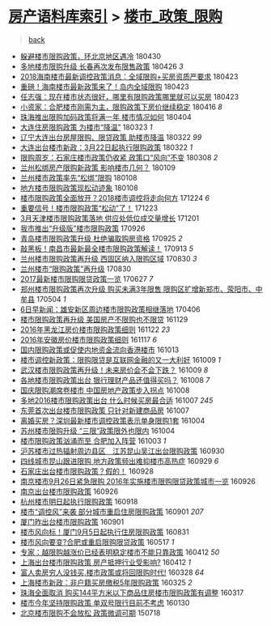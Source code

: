 [房产语料库索引](../../README.md)  > [楼市_政策_限购](楼市_政策_限购.md)
====
> [back](../README.md)

- [躲避楼市限购政策，环北京地区遇冷](http://jkwz.applinzi.com/ittc/7097900724807795729.html#%E8%BA%B2%E9%81%BF%E6%A5%BC%E5%B8%82%E9%99%90%E8%B4%AD%E6%94%BF%E7%AD%96%EF%BC%8C%E7%8E%AF%E5%8C%97%E4%BA%AC%E5%9C%B0%E5%8C%BA%E9%81%87%E5%86%B7) 180430  
- [多地楼市限购升级 长春再次发布限售政策](http://jkwz.applinzi.com/ittc/7096217128531395594.html#%E5%A4%9A%E5%9C%B0%E6%A5%BC%E5%B8%82%E9%99%90%E8%B4%AD%E5%8D%87%E7%BA%A7+%E9%95%BF%E6%98%A5%E5%86%8D%E6%AC%A1%E5%8F%91%E5%B8%83%E9%99%90%E5%94%AE%E6%94%BF%E7%AD%96) 180426 *3* 
- [2018海南楼市最新调控政策消息：全域限购+买房资质严要求](http://jkwz.applinzi.com/ittc/7095217086668473361.html#2018%E6%B5%B7%E5%8D%97%E6%A5%BC%E5%B8%82%E6%9C%80%E6%96%B0%E8%B0%83%E6%8E%A7%E6%94%BF%E7%AD%96%E6%B6%88%E6%81%AF%EF%BC%9A%E5%85%A8%E5%9F%9F%E9%99%90%E8%B4%AD%2B%E4%B9%B0%E6%88%BF%E8%B5%84%E8%B4%A8%E4%B8%A5%E8%A6%81%E6%B1%82) 180423  
- [重磅！海南楼市最新政策来了！岛内全域限购](http://jkwz.applinzi.com/ittc/7095132808358134795.html#%E9%87%8D%E7%A3%85%EF%BC%81%E6%B5%B7%E5%8D%97%E6%A5%BC%E5%B8%82%E6%9C%80%E6%96%B0%E6%94%BF%E7%AD%96%E6%9D%A5%E4%BA%86%EF%BC%81%E5%B2%9B%E5%86%85%E5%85%A8%E5%9F%9F%E9%99%90%E8%B4%AD) 180423  
- [任志强：现在楼市状态很好，哪里有限购政策哪里就可以买房](http://jkwz.applinzi.com/ittc/7095120738011055115.html#%E4%BB%BB%E5%BF%97%E5%BC%BA%EF%BC%9A%E7%8E%B0%E5%9C%A8%E6%A5%BC%E5%B8%82%E7%8A%B6%E6%80%81%E5%BE%88%E5%A5%BD%EF%BC%8C%E5%93%AA%E9%87%8C%E6%9C%89%E9%99%90%E8%B4%AD%E6%94%BF%E7%AD%96%E5%93%AA%E9%87%8C%E5%B0%B1%E5%8F%AF%E4%BB%A5%E4%B9%B0%E6%88%BF) 180423  
- [小资家：合肥楼市刚需为主，限购政策下房价继续稳定](http://jkwz.applinzi.com/ittc/7092513769714615307.html#%E5%B0%8F%E8%B5%84%E5%AE%B6%EF%BC%9A%E5%90%88%E8%82%A5%E6%A5%BC%E5%B8%82%E5%88%9A%E9%9C%80%E4%B8%BA%E4%B8%BB%EF%BC%8C%E9%99%90%E8%B4%AD%E6%94%BF%E7%AD%96%E4%B8%8B%E6%88%BF%E4%BB%B7%E7%BB%A7%E7%BB%AD%E7%A8%B3%E5%AE%9A) 180416 *8* 
- [珠海推出限购加码政策将满一年 楼市情况如何](http://jkwz.applinzi.com/ittc/7088054290482725898.html#%E7%8F%A0%E6%B5%B7%E6%8E%A8%E5%87%BA%E9%99%90%E8%B4%AD%E5%8A%A0%E7%A0%81%E6%94%BF%E7%AD%96%E5%B0%86%E6%BB%A1%E4%B8%80%E5%B9%B4+%E6%A5%BC%E5%B8%82%E6%83%85%E5%86%B5%E5%A6%82%E4%BD%95) 180404  
- [大连住房限购政策 为楼市“降温”](http://jkwz.applinzi.com/ittc/7083666206848713744.html#%E5%A4%A7%E8%BF%9E%E4%BD%8F%E6%88%BF%E9%99%90%E8%B4%AD%E6%94%BF%E7%AD%96+%E4%B8%BA%E6%A5%BC%E5%B8%82%E2%80%9C%E9%99%8D%E6%B8%A9%E2%80%9D) 180323 *1* 
- [辽宁大连出台房屋限购、限贷政策  助楼市降温](http://jkwz.applinzi.com/ittc/7083396661168833552.html#%E8%BE%BD%E5%AE%81%E5%A4%A7%E8%BF%9E%E5%87%BA%E5%8F%B0%E6%88%BF%E5%B1%8B%E9%99%90%E8%B4%AD%E3%80%81%E9%99%90%E8%B4%B7%E6%94%BF%E7%AD%96++%E5%8A%A9%E6%A5%BC%E5%B8%82%E9%99%8D%E6%B8%A9) 180322 *99* 
- [大连出台楼市新政：3月22日起执行限购政策](http://jkwz.applinzi.com/ittc/7083345176238228497.html#%E5%A4%A7%E8%BF%9E%E5%87%BA%E5%8F%B0%E6%A5%BC%E5%B8%82%E6%96%B0%E6%94%BF%EF%BC%9A3%E6%9C%8822%E6%97%A5%E8%B5%B7%E6%89%A7%E8%A1%8C%E9%99%90%E8%B4%AD%E6%94%BF%E7%AD%96) 180322 *1* 
- [限购周岁：石家庄楼市政策仍收紧 政策口“风向”不变](http://jkwz.applinzi.com/ittc/7078134417208116240.html#%E9%99%90%E8%B4%AD%E5%91%A8%E5%B2%81%EF%BC%9A%E7%9F%B3%E5%AE%B6%E5%BA%84%E6%A5%BC%E5%B8%82%E6%94%BF%E7%AD%96%E4%BB%8D%E6%94%B6%E7%B4%A7+%E6%94%BF%E7%AD%96%E5%8F%A3%E2%80%9C%E9%A3%8E%E5%90%91%E2%80%9D%E4%B8%8D%E5%8F%98) 180308 *2* 
- [兰州松绑房产限购新政策 影响楼市几何？](http://jkwz.applinzi.com/ittc/7056576281452217351.html#%E5%85%B0%E5%B7%9E%E6%9D%BE%E7%BB%91%E6%88%BF%E4%BA%A7%E9%99%90%E8%B4%AD%E6%96%B0%E6%94%BF%E7%AD%96+%E5%BD%B1%E5%93%8D%E6%A5%BC%E5%B8%82%E5%87%A0%E4%BD%95%EF%BC%9F) 180109  
- [兰州楼市政策率先“松绑”限购](http://jkwz.applinzi.com/ittc/7056120447387567121.html#%E5%85%B0%E5%B7%9E%E6%A5%BC%E5%B8%82%E6%94%BF%E7%AD%96%E7%8E%87%E5%85%88%E2%80%9C%E6%9D%BE%E7%BB%91%E2%80%9D%E9%99%90%E8%B4%AD) 180108  
- [地方楼市限购政策现松动迹象](http://jkwz.applinzi.com/ittc/7056103574667265040.html#%E5%9C%B0%E6%96%B9%E6%A5%BC%E5%B8%82%E9%99%90%E8%B4%AD%E6%94%BF%E7%AD%96%E7%8E%B0%E6%9D%BE%E5%8A%A8%E8%BF%B9%E8%B1%A1) 180108  
- [楼市限购政策全面放开？2018楼市调控将走向何方](http://jkwz.applinzi.com/ittc/7050778007029941265.html#%E6%A5%BC%E5%B8%82%E9%99%90%E8%B4%AD%E6%94%BF%E7%AD%96%E5%85%A8%E9%9D%A2%E6%94%BE%E5%BC%80%EF%BC%9F2018%E6%A5%BC%E5%B8%82%E8%B0%83%E6%8E%A7%E5%B0%86%E8%B5%B0%E5%90%91%E4%BD%95%E6%96%B9) 171224 *6* 
- [重要信号！楼市限购政策“松动”了！](http://jkwz.applinzi.com/ittc/7050192309918893072.html#%E9%87%8D%E8%A6%81%E4%BF%A1%E5%8F%B7%EF%BC%81%E6%A5%BC%E5%B8%82%E9%99%90%E8%B4%AD%E6%94%BF%E7%AD%96%E2%80%9C%E6%9D%BE%E5%8A%A8%E2%80%9D%E4%BA%86%EF%BC%81) 171223  
- [3月天津楼市限购政策落地 供应处低位成交量增长](http://jkwz.applinzi.com/ittc/7042107480052597776.html#3%E6%9C%88%E5%A4%A9%E6%B4%A5%E6%A5%BC%E5%B8%82%E9%99%90%E8%B4%AD%E6%94%BF%E7%AD%96%E8%90%BD%E5%9C%B0+%E4%BE%9B%E5%BA%94%E5%A4%84%E4%BD%8E%E4%BD%8D%E6%88%90%E4%BA%A4%E9%87%8F%E5%A2%9E%E9%95%BF) 171201  
- [我市推出“升级版”楼市限购政策](http://jkwz.applinzi.com/ittc/7017618524615476240.html#%E6%88%91%E5%B8%82%E6%8E%A8%E5%87%BA%E2%80%9C%E5%8D%87%E7%BA%A7%E7%89%88%E2%80%9D%E6%A5%BC%E5%B8%82%E9%99%90%E8%B4%AD%E6%94%BF%E7%AD%96) 170926  
- [青岛楼市限购政策升级 杜绝骗取购房资格](http://jkwz.applinzi.com/ittc/7017203863831184400.html#%E9%9D%92%E5%B2%9B%E6%A5%BC%E5%B8%82%E9%99%90%E8%B4%AD%E6%94%BF%E7%AD%96%E5%8D%87%E7%BA%A7+%E6%9D%9C%E7%BB%9D%E9%AA%97%E5%8F%96%E8%B4%AD%E6%88%BF%E8%B5%84%E6%A0%BC) 170925 *2* 
- [敲黑板！南昌市最新最全楼市限购政策解读！](http://jkwz.applinzi.com/ittc/7012703957837939729.html#%E6%95%B2%E9%BB%91%E6%9D%BF%EF%BC%81%E5%8D%97%E6%98%8C%E5%B8%82%E6%9C%80%E6%96%B0%E6%9C%80%E5%85%A8%E6%A5%BC%E5%B8%82%E9%99%90%E8%B4%AD%E6%94%BF%E7%AD%96%E8%A7%A3%E8%AF%BB%EF%BC%81) 170913 *5* 
- [兰州楼市限购政策再升级 西固区纳入限购区域](http://jkwz.applinzi.com/ittc/7007633960434402321.html#%E5%85%B0%E5%B7%9E%E6%A5%BC%E5%B8%82%E9%99%90%E8%B4%AD%E6%94%BF%E7%AD%96%E5%86%8D%E5%8D%87%E7%BA%A7+%E8%A5%BF%E5%9B%BA%E5%8C%BA%E7%BA%B3%E5%85%A5%E9%99%90%E8%B4%AD%E5%8C%BA%E5%9F%9F) 170830 *3* 
- [兰州楼市“限购政策”再升级](http://jkwz.applinzi.com/ittc/7007539505794647056.html#%E5%85%B0%E5%B7%9E%E6%A5%BC%E5%B8%82%E2%80%9C%E9%99%90%E8%B4%AD%E6%94%BF%E7%AD%96%E2%80%9D%E5%86%8D%E5%8D%87%E7%BA%A7) 170830  
- [2017最新楼市限购限贷政策一览](http://jkwz.applinzi.com/ittc/6983948928390005764.html#2017%E6%9C%80%E6%96%B0%E6%A5%BC%E5%B8%82%E9%99%90%E8%B4%AD%E9%99%90%E8%B4%B7%E6%94%BF%E7%AD%96%E4%B8%80%E8%A7%88) 170627 *7* 
- [郑州楼市限购政策再次升级 购买未满3年限售 限购区扩增新郑市、荥阳市、中牟县](http://jkwz.applinzi.com/ittc/6963725468795667461.html#%E9%83%91%E5%B7%9E%E6%A5%BC%E5%B8%82%E9%99%90%E8%B4%AD%E6%94%BF%E7%AD%96%E5%86%8D%E6%AC%A1%E5%8D%87%E7%BA%A7+%E8%B4%AD%E4%B9%B0%E6%9C%AA%E6%BB%A13%E5%B9%B4%E9%99%90%E5%94%AE+%E9%99%90%E8%B4%AD%E5%8C%BA%E6%89%A9%E5%A2%9E%E6%96%B0%E9%83%91%E5%B8%82%E3%80%81%E8%8D%A5%E9%98%B3%E5%B8%82%E3%80%81%E4%B8%AD%E7%89%9F%E5%8E%BF) 170504 *1* 
- [6日早新闻：雄安新区周边楼市限购政策相继落地](http://jkwz.applinzi.com/ittc/6953312989519283205.html#6%E6%97%A5%E6%97%A9%E6%96%B0%E9%97%BB%EF%BC%9A%E9%9B%84%E5%AE%89%E6%96%B0%E5%8C%BA%E5%91%A8%E8%BE%B9%E6%A5%BC%E5%B8%82%E9%99%90%E8%B4%AD%E6%94%BF%E7%AD%96%E7%9B%B8%E7%BB%A7%E8%90%BD%E5%9C%B0) 170406  
- [楼市限购政策再升级 美国房产不限购也不限贷](http://jkwz.applinzi.com/ittc/6905917432220091396.html#%E6%A5%BC%E5%B8%82%E9%99%90%E8%B4%AD%E6%94%BF%E7%AD%96%E5%86%8D%E5%8D%87%E7%BA%A7+%E7%BE%8E%E5%9B%BD%E6%88%BF%E4%BA%A7%E4%B8%8D%E9%99%90%E8%B4%AD%E4%B9%9F%E4%B8%8D%E9%99%90%E8%B4%B7) 161129  
- [2016年黑龙江房价楼市限购政策细则](http://jkwz.applinzi.com/ittc/6903271389846307845.html#2016%E5%B9%B4%E9%BB%91%E9%BE%99%E6%B1%9F%E6%88%BF%E4%BB%B7%E6%A5%BC%E5%B8%82%E9%99%90%E8%B4%AD%E6%94%BF%E7%AD%96%E7%BB%86%E5%88%99) 161122 *23* 
- [2016年安徽房价楼市限购政策细则](http://jkwz.applinzi.com/ittc/6901395016127087620.html#2016%E5%B9%B4%E5%AE%89%E5%BE%BD%E6%88%BF%E4%BB%B7%E6%A5%BC%E5%B8%82%E9%99%90%E8%B4%AD%E6%94%BF%E7%AD%96%E7%BB%86%E5%88%99) 161117 *6* 
- [国内限购政策或促使内地资金流向香港楼市](http://jkwz.applinzi.com/ittc/6888311230040638468.html#%E5%9B%BD%E5%86%85%E9%99%90%E8%B4%AD%E6%94%BF%E7%AD%96%E6%88%96%E4%BF%83%E4%BD%BF%E5%86%85%E5%9C%B0%E8%B5%84%E9%87%91%E6%B5%81%E5%90%91%E9%A6%99%E6%B8%AF%E6%A5%BC%E5%B8%82) 161013  
- [楼市调控新政策：限购限贷是互联网金融的又一大利好](http://jkwz.applinzi.com/ittc/6886942520377869316.html#%E6%A5%BC%E5%B8%82%E8%B0%83%E6%8E%A7%E6%96%B0%E6%94%BF%E7%AD%96%EF%BC%9A%E9%99%90%E8%B4%AD%E9%99%90%E8%B4%B7%E6%98%AF%E4%BA%92%E8%81%94%E7%BD%91%E9%87%91%E8%9E%8D%E7%9A%84%E5%8F%88%E4%B8%80%E5%A4%A7%E5%88%A9%E5%A5%BD) 161009 *1* 
- [武汉楼市限购政策再升级！未来房价会不会下跌？](http://jkwz.applinzi.com/ittc/6886895900835709956.html#%E6%AD%A6%E6%B1%89%E6%A5%BC%E5%B8%82%E9%99%90%E8%B4%AD%E6%94%BF%E7%AD%96%E5%86%8D%E5%8D%87%E7%BA%A7%EF%BC%81%E6%9C%AA%E6%9D%A5%E6%88%BF%E4%BB%B7%E4%BC%9A%E4%B8%8D%E4%BC%9A%E4%B8%8B%E8%B7%8C%EF%BC%9F) 161009 *8* 
- [各地楼市限购政策出台 银行理财产品还值得买吗？](http://jkwz.applinzi.com/ittc/6886644989819356165.html#%E5%90%84%E5%9C%B0%E6%A5%BC%E5%B8%82%E9%99%90%E8%B4%AD%E6%94%BF%E7%AD%96%E5%87%BA%E5%8F%B0+%E9%93%B6%E8%A1%8C%E7%90%86%E8%B4%A2%E4%BA%A7%E5%93%81%E8%BF%98%E5%80%BC%E5%BE%97%E4%B9%B0%E5%90%97%EF%BC%9F) 161008 *7* 
- [国庆限购潮席卷楼市 中国房地产政策步入拐点](http://jkwz.applinzi.com/ittc/6886549978637403140.html#%E5%9B%BD%E5%BA%86%E9%99%90%E8%B4%AD%E6%BD%AE%E5%B8%AD%E5%8D%B7%E6%A5%BC%E5%B8%82+%E4%B8%AD%E5%9B%BD%E6%88%BF%E5%9C%B0%E4%BA%A7%E6%94%BF%E7%AD%96%E6%AD%A5%E5%85%A5%E6%8B%90%E7%82%B9) 161008  
- [多地2016楼市限购政策出台 什么时候买房最合适](http://jkwz.applinzi.com/ittc/6886279080013464581.html#%E5%A4%9A%E5%9C%B02016%E6%A5%BC%E5%B8%82%E9%99%90%E8%B4%AD%E6%94%BF%E7%AD%96%E5%87%BA%E5%8F%B0+%E4%BB%80%E4%B9%88%E6%97%B6%E5%80%99%E4%B9%B0%E6%88%BF%E6%9C%80%E5%90%88%E9%80%82) 161007 *245* 
- [东莞首次出台楼市限购政策 只针对新建商品房](http://jkwz.applinzi.com/ittc/6886146549205173253.html#%E4%B8%9C%E8%8E%9E%E9%A6%96%E6%AC%A1%E5%87%BA%E5%8F%B0%E6%A5%BC%E5%B8%82%E9%99%90%E8%B4%AD%E6%94%BF%E7%AD%96+%E5%8F%AA%E9%92%88%E5%AF%B9%E6%96%B0%E5%BB%BA%E5%95%86%E5%93%81%E6%88%BF) 161007  
- [离婚买房？深圳最新楼市调控政策表示单身限购1套](http://jkwz.applinzi.com/ittc/6885272262382453765.html#%E7%A6%BB%E5%A9%9A%E4%B9%B0%E6%88%BF%EF%BC%9F%E6%B7%B1%E5%9C%B3%E6%9C%80%E6%96%B0%E6%A5%BC%E5%B8%82%E8%B0%83%E6%8E%A7%E6%94%BF%E7%AD%96%E8%A1%A8%E7%A4%BA%E5%8D%95%E8%BA%AB%E9%99%90%E8%B4%AD1%E5%A5%97) 161004  
- [苏州楼市限购升级 “三限”政策限外也限内](http://jkwz.applinzi.com/ittc/6885182571306025988.html#%E8%8B%8F%E5%B7%9E%E6%A5%BC%E5%B8%82%E9%99%90%E8%B4%AD%E5%8D%87%E7%BA%A7+%E2%80%9C%E4%B8%89%E9%99%90%E2%80%9D%E6%94%BF%E7%AD%96%E9%99%90%E5%A4%96%E4%B9%9F%E9%99%90%E5%86%85) 161004  
- [楼市限购政策汹涌而至 合肥加入阵营](http://jkwz.applinzi.com/ittc/6884676889758663684.html#%E6%A5%BC%E5%B8%82%E9%99%90%E8%B4%AD%E6%94%BF%E7%AD%96%E6%B1%B9%E6%B6%8C%E8%80%8C%E8%87%B3+%E5%90%88%E8%82%A5%E5%8A%A0%E5%85%A5%E9%98%B5%E8%90%A5) 161003 *1* 
- [沪苏楼市过热辐射周边县区　江苏昆山吴江出台限购政策](http://jkwz.applinzi.com/ittc/6883319064956503045.html#%E6%B2%AA%E8%8B%8F%E6%A5%BC%E5%B8%82%E8%BF%87%E7%83%AD%E8%BE%90%E5%B0%84%E5%91%A8%E8%BE%B9%E5%8E%BF%E5%8C%BA%E3%80%80%E6%B1%9F%E8%8B%8F%E6%98%86%E5%B1%B1%E5%90%B4%E6%B1%9F%E5%87%BA%E5%8F%B0%E9%99%90%E8%B4%AD%E6%94%BF%E7%AD%96) 160930  
- [四线城市昆山跟进限购 地方政策频出难抑楼市高热症](http://jkwz.applinzi.com/ittc/6883251226862420996.html#%E5%9B%9B%E7%BA%BF%E5%9F%8E%E5%B8%82%E6%98%86%E5%B1%B1%E8%B7%9F%E8%BF%9B%E9%99%90%E8%B4%AD+%E5%9C%B0%E6%96%B9%E6%94%BF%E7%AD%96%E9%A2%91%E5%87%BA%E9%9A%BE%E6%8A%91%E6%A5%BC%E5%B8%82%E9%AB%98%E7%83%AD%E7%97%87) 160929 *6* 
- [石家庄出台楼市限购政策？假的！](http://jkwz.applinzi.com/ittc/6882771489245365253.html#%E7%9F%B3%E5%AE%B6%E5%BA%84%E5%87%BA%E5%8F%B0%E6%A5%BC%E5%B8%82%E9%99%90%E8%B4%AD%E6%94%BF%E7%AD%96%EF%BC%9F%E5%81%87%E7%9A%84%EF%BC%81) 160928  
- [南京楼市9月26日紧急限购 2016年实施楼市限购限贷政策城市一览](http://jkwz.applinzi.com/ittc/6882284577497809924.html#%E5%8D%97%E4%BA%AC%E6%A5%BC%E5%B8%829%E6%9C%8826%E6%97%A5%E7%B4%A7%E6%80%A5%E9%99%90%E8%B4%AD+2016%E5%B9%B4%E5%AE%9E%E6%96%BD%E6%A5%BC%E5%B8%82%E9%99%90%E8%B4%AD%E9%99%90%E8%B4%B7%E6%94%BF%E7%AD%96%E5%9F%8E%E5%B8%82%E4%B8%80%E8%A7%88) 160926  
- [南京出台楼市限购政策](http://jkwz.applinzi.com/ittc/6881978426335953924.html#%E5%8D%97%E4%BA%AC%E5%87%BA%E5%8F%B0%E6%A5%BC%E5%B8%82%E9%99%90%E8%B4%AD%E6%94%BF%E7%AD%96) 160926  
- [杭州楼市明日起执行限购政策](http://jkwz.applinzi.com/ittc/6879261575457801221.html#%E6%9D%AD%E5%B7%9E%E6%A5%BC%E5%B8%82%E6%98%8E%E6%97%A5%E8%B5%B7%E6%89%A7%E8%A1%8C%E9%99%90%E8%B4%AD%E6%94%BF%E7%AD%96) 160918  
- [楼市“调控风”来袭 部分城市重启住房限购政策](http://jkwz.applinzi.com/ittc/6872888626106598404.html#%E6%A5%BC%E5%B8%82%E2%80%9C%E8%B0%83%E6%8E%A7%E9%A3%8E%E2%80%9D%E6%9D%A5%E8%A2%AD+%E9%83%A8%E5%88%86%E5%9F%8E%E5%B8%82%E9%87%8D%E5%90%AF%E4%BD%8F%E6%88%BF%E9%99%90%E8%B4%AD%E6%94%BF%E7%AD%96) 160901 *207* 
- [厦门昨出台楼市限购政策](http://jkwz.applinzi.com/ittc/6872808936062845956.html#%E5%8E%A6%E9%97%A8%E6%98%A8%E5%87%BA%E5%8F%B0%E6%A5%BC%E5%B8%82%E9%99%90%E8%B4%AD%E6%94%BF%E7%AD%96) 160901  
- [楼市风向标！厦门9月5日起执行住房限购政策](http://jkwz.applinzi.com/ittc/6872557751175218181.html#%E6%A5%BC%E5%B8%82%E9%A3%8E%E5%90%91%E6%A0%87%EF%BC%81%E5%8E%A6%E9%97%A89%E6%9C%885%E6%97%A5%E8%B5%B7%E6%89%A7%E8%A1%8C%E4%BD%8F%E6%88%BF%E9%99%90%E8%B4%AD%E6%94%BF%E7%AD%96) 160831  
- [楼市风向要变?合肥或重启限购限贷政策](http://jkwz.applinzi.com/ittc/6833253221745034244.html#%E6%A5%BC%E5%B8%82%E9%A3%8E%E5%90%91%E8%A6%81%E5%8F%98%3F%E5%90%88%E8%82%A5%E6%88%96%E9%87%8D%E5%90%AF%E9%99%90%E8%B4%AD%E9%99%90%E8%B4%B7%E6%94%BF%E7%AD%96) 160517 *1* 
- [专家：越限购越涨价已经表明稳定楼市不能只靠政策](http://jkwz.applinzi.com/ittc/6820293349466457093.html#%E4%B8%93%E5%AE%B6%EF%BC%9A%E8%B6%8A%E9%99%90%E8%B4%AD%E8%B6%8A%E6%B6%A8%E4%BB%B7%E5%B7%B2%E7%BB%8F%E8%A1%A8%E6%98%8E%E7%A8%B3%E5%AE%9A%E6%A5%BC%E5%B8%82%E4%B8%8D%E8%83%BD%E5%8F%AA%E9%9D%A0%E6%94%BF%E7%AD%96) 160412 *50* 
- [上海出台楼市限购政策 房产抵押行业受影响?](http://jkwz.applinzi.com/ittc/6820176995631498244.html#%E4%B8%8A%E6%B5%B7%E5%87%BA%E5%8F%B0%E6%A5%BC%E5%B8%82%E9%99%90%E8%B4%AD%E6%94%BF%E7%AD%96+%E6%88%BF%E4%BA%A7%E6%8A%B5%E6%8A%BC%E8%A1%8C%E4%B8%9A%E5%8F%97%E5%BD%B1%E5%93%8D%3F) 160412 *1* 
- [富人卖房穷人没钱买,楼市政策或将回限购时代!](http://jkwz.applinzi.com/ittc/6814638128484582404.html#%E5%AF%8C%E4%BA%BA%E5%8D%96%E6%88%BF%E7%A9%B7%E4%BA%BA%E6%B2%A1%E9%92%B1%E4%B9%B0%2C%E6%A5%BC%E5%B8%82%E6%94%BF%E7%AD%96%E6%88%96%E5%B0%86%E5%9B%9E%E9%99%90%E8%B4%AD%E6%97%B6%E4%BB%A3%21) 160328 *64* 
- [上海楼市新政：非户籍买房缴税5年限购政策](http://jkwz.applinzi.com/ittc/6813474040941380612.html#%E4%B8%8A%E6%B5%B7%E6%A5%BC%E5%B8%82%E6%96%B0%E6%94%BF%EF%BC%9A%E9%9D%9E%E6%88%B7%E7%B1%8D%E4%B9%B0%E6%88%BF%E7%BC%B4%E7%A8%8E5%E5%B9%B4%E9%99%90%E8%B4%AD%E6%94%BF%E7%AD%96) 160325 *2* 
- [珠海全面取消 购买144平方米以下商品住房楼市限购政策有调整](http://jkwz.applinzi.com/ittc/6810503620621517828.html#%E7%8F%A0%E6%B5%B7%E5%85%A8%E9%9D%A2%E5%8F%96%E6%B6%88+%E8%B4%AD%E4%B9%B0144%E5%B9%B3%E6%96%B9%E7%B1%B3%E4%BB%A5%E4%B8%8B%E5%95%86%E5%93%81%E4%BD%8F%E6%88%BF%E6%A5%BC%E5%B8%82%E9%99%90%E8%B4%AD%E6%94%BF%E7%AD%96%E6%9C%89%E8%B0%83%E6%95%B4) 160317  
- [楼市今年坚持限购政策 单双号限行目前不考虑](http://jkwz.applinzi.com/ittc/6792903270339183620.html#%E6%A5%BC%E5%B8%82%E4%BB%8A%E5%B9%B4%E5%9D%9A%E6%8C%81%E9%99%90%E8%B4%AD%E6%94%BF%E7%AD%96+%E5%8D%95%E5%8F%8C%E5%8F%B7%E9%99%90%E8%A1%8C%E7%9B%AE%E5%89%8D%E4%B8%8D%E8%80%83%E8%99%91) 160130  
- [北京楼市限购不会放松 政策微调可期](http://jkwz.applinzi.com/ittc/547650611422315540.html#%E5%8C%97%E4%BA%AC%E6%A5%BC%E5%B8%82%E9%99%90%E8%B4%AD%E4%B8%8D%E4%BC%9A%E6%94%BE%E6%9D%BE+%E6%94%BF%E7%AD%96%E5%BE%AE%E8%B0%83%E5%8F%AF%E6%9C%9F) 150718  
